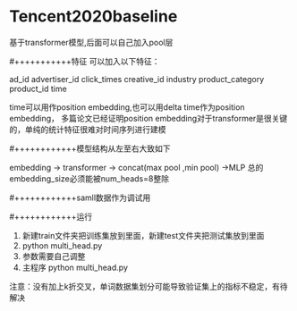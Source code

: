 # Tencent2020baseline
 
基于transformer模型,后面可以自己加入pool层

#+++++++++++特征
可以加入以下特征：

ad_id
advertiser_id 
click_times
creative_id 
industry
product_category 
product_id
time

time可以用作position embedding,也可以用delta time作为position embedding，
多篇论文已经证明position embedding对于transformer是很关键的，单纯的统计特征很难对时间序列进行建模


#++++++++++++模型结构从左至右大致如下

embedding  ->  transformer -> concat(max pool ,min pool) ->MLP
总的embedding_size必须能被num_heads=8整除

#++++++++++++samll数据作为调试用

#++++++++++++运行

1. 新建train文件夹把训练集放到里面，新建test文件夹把测试集放到里面
2. python multi_head.py
3. 参数需要自己调整
4. 主程序 python multi_head.py


注意：没有加上k折交叉，单词数据集划分可能导致验证集上的指标不稳定，有待解决
